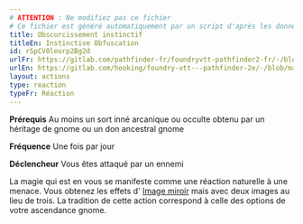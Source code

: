 ```yaml
---
# ATTENTION : Ne modifiez pas ce fichier
# Ce fichier est généré automatiquement par un script d'après les données du module Foundry VTT officiel et de sa traduction
title: Obscurcissement instinctif
titleEn: Instinctive Obfuscation
id: rSpCV0leurp2Bg2d
urlFr: https://gitlab.com/pathfinder-fr/foundryvtt-pathfinder2-fr/-/blob/master/data/actions/rSpCV0leurp2Bg2d.htm
urlEn: https://gitlab.com/hooking/foundry-vtt---pathfinder-2e/-/blob/master/packs/data/actions.db/instinctive-obfuscation.json
layout: actions
type: reaction
typeFr: Réaction
---
```

**Prérequis** Au moins un sort inné arcanique ou occulte obtenu par un héritage de gnome ou un don ancestral gnome

**Fréquence** Une fois par jour

**Déclencheur** Vous êtes attaqué par un ennemi

La magie qui est en vous se manifeste comme une réaction naturelle à une menace. Vous obtenez les effets d' [Image miroir](../sorts/image-miroir.html) mais avec deux images au lieu de trois. La tradition de cette action correspond à celle des options de votre ascendance gnome.
